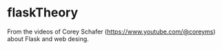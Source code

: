 # flaskTheory
From the videos of Corey Schafer (https://www.youtube.com/@coreyms) about Flask and web desing.
